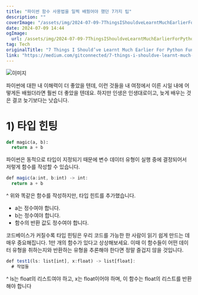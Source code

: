 ```yaml
---
title: "파이썬 함수 사용법을 일찍 배웠어야 했던 7가지 팁"
description: ""
coverImage: "/assets/img/2024-07-09-7ThingsIShouldveLearntMuchEarlierForPythonFunctions_0.png"
date: 2024-07-09 14:44
ogImage:
  url: /assets/img/2024-07-09-7ThingsIShouldveLearntMuchEarlierForPythonFunctions_0.png
tag: Tech
originalTitle: "7 Things I Should’ve Learnt Much Earlier For Python Functions"
link: "https://medium.com/gitconnected/7-things-i-shouldve-learnt-much-earlier-for-python-functions-69d1108f0f62"
---
```


![이미지](/assets/img/2024-07-09-7ThingsIShouldveLearntMuchEarlierForPythonFunctions_0.png)

파이썬에 대한 내 이해력이 더 좋았을 텐데, 이런 것들을 내 여정에서 이른 시일 내에 어떻게든 배웠더라면 훨씬 더 좋았을 텐데요. 하지만 인생은 인생대로이고, 늦게 배우는 것은 결코 늦기보다는 낫습니다.

# 1) 타입 힌팅

```python
def magic(a, b):
  return a + b
```

<div class="content-ad"></div>

파이썬은 동적으로 타입이 지정되기 때문에 변수 데이터 유형이 실행 중에 결정되어서 저렇게 함수를 작성할 수 있습니다.

```js
def magic(a:int, b:int) -> int:
  return a + b
```

^ 위와 똑같은 함수를 작성하지만, 타입 힌트를 추가했습니다.

- a는 정수여야 합니다.
- b는 정수여야 합니다.
- 함수의 반환 값도 정수여야 합니다.

<div class="content-ad"></div>

코드베이스가 커질수록 타입 힌팅은 우리 코드를 가능한 한 사람이 읽기 쉽게 만드는 데 매우 중요해집니다. 1만 개의 함수가 있다고 상상해보세요. 이때 이 함수들이 어떤 데이터 유형을 취하는지와 반환하는 유형을 추론해야 한다면 정말 즐겁지 않을 것입니다.

```js
def test1(ls: list[int], x:float) -> list[float]:
  # 작업들
```

^ ls는 float의 리스트여야 하고, x는 float이어야 하며, 이 함수는 float의 리스트를 반환해야 합니다
